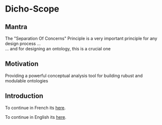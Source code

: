 Dicho-Scope
==

Mantra 
-
The "Separation Of Concerns" Principle is a very important principle for any design process ...   
... and for designing an ontology, this is a crucial one

Motivation
-
Providing a powerful conceptual analysis tool for building rubust and modulable ontologies

Introduction
-
To continue in French its <a href="https://github.com/iPlumb3r/Dicho-Scope/blob/master/Introduction_FR.md">here</a>.

To continue in English its <a href="https://github.com/iPlumb3r/Dicho-Scope/blob/master/Introduction_EN.md">here</a>.  
